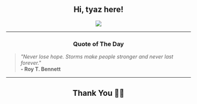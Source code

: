 <h2 align="center"> Hi, tyaz here!</h2>

<p align="center">
<a href="https://github.com/tyazx" alt="github streak"><img src="https://dvst-streak.herokuapp.com/?user=tyazx&theme=tokyonight&fire=DD472C"></a>
</p>

<hr>
<h3 align="center">Quote of The Day</h3>
<p align="center">
<blockquote>
<i>"Never lose hope. Storms make people stronger and never last forever."</i>
<br>
<b>- Roy T. Bennett</b>
</blockquote>
</p>


<hr>
<h2 align="center">Thank You 🙏🏼</h2>
